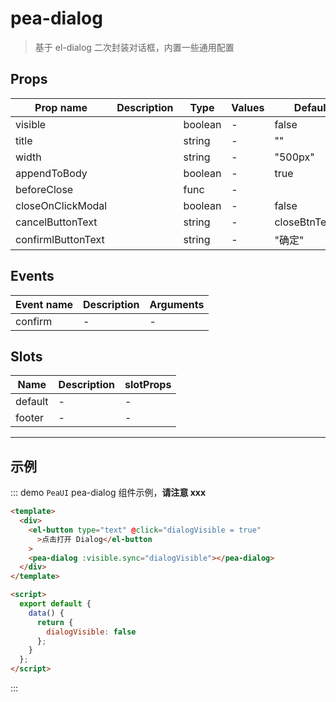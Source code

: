 # pea-dialog

> 基于 el-dialog 二次封装对话框，内置一些通用配置

## Props

| Prop name          | Description | Type    | Values | Default         |
| ------------------ | ----------- | ------- | ------ | --------------- |
| visible            |             | boolean | -      | false           |
| title              |             | string  | -      | ""              |
| width              |             | string  | -      | "500px"         |
| appendToBody       |             | boolean | -      | true            |
| beforeClose        |             | func    | -      |                 |
| closeOnClickModal  |             | boolean | -      | false           |
| cancelButtonText   |             | string  | -      | closeBtnText[0] |
| confirmlButtonText |             | string  | -      | "确定"          |

## Events

| Event name | Description | Arguments |
| ---------- | ----------- | --------- |
| confirm    | -           | -         |

## Slots

| Name    | Description | slotProps |
| ------- | ----------- | --------- |
| default | -           | -         |
| footer  | -           | -         |

---

## 示例

::: demo `PeaUI` pea-dialog 组件示例，**请注意 xxx**

```html
<template>
  <div>
    <el-button type="text" @click="dialogVisible = true"
      >点击打开 Dialog</el-button
    >
    <pea-dialog :visible.sync="dialogVisible"></pea-dialog>
  </div>
</template>

<script>
  export default {
    data() {
      return {
        dialogVisible: false
      };
    }
  };
</script>
```

:::
